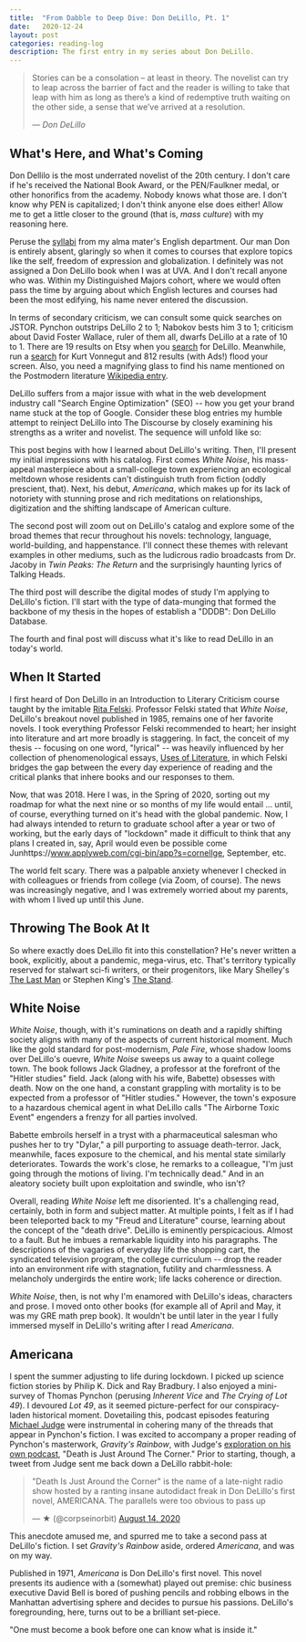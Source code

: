 ```yaml
---
title:  "From Dabble to Deep Dive: Don DeLillo, Pt. 1"
date:   2020-12-24
layout: post
categories: reading-log
description: The first entry in my series about Don DeLillo.
---
```


> Stories can be a consolation – at least in theory. 
> The novelist can try to leap across the barrier of fact
> and the reader is willing to take that leap with him as long 
> as there’s a kind of redemptive truth waiting on the other side,
> a sense that we’ve arrived at a resolution.
> 
> &mdash; <cite>Don DeLillo</cite>

## What's Here, and What's Coming

Don Dellilo is the most underrated novelist of the 20th century. I don't care if he's received the National Book Award, or the PEN/Faulkner medal, or other honorifics from the academy. Nobody knows what those are. I don't know why PEN is capitalized; I don't think anyone else does either! Allow me to get a little closer to the ground (that is, *mass culture*) with my reasoning here.

Peruse the [syllabi](https://english.as.virginia.edu/courses/undergraduate-course-descriptions-spring-2021) from my alma mater's English department. Our man Don is entirely absent, glaringly so when it comes to courses that explore topics like the self, freedom of expression and globalization. I definitely was not assigned a Don DeLillo book when I was at UVA. And I don't recall anyone who was. Within my Distinguished Majors cohort, where we would often pass the time by arguing about which English lectures and courses had been the most edifying, his name never entered the discussion. 

In terms of secondary criticism, we can consult some quick searches on JSTOR. Pynchon outstrips DeLillo 2 to 1; Nabokov bests him 3 to 1; criticism about David Foster Wallace, ruler of them all, dwarfs DeLillo at a rate of 10 to 1. There are 19 results on Etsy when you [search](https://www.etsy.com/search?q=don%20delillo) for DeLillo. Meanwhile, run a [search](https://www.etsy.com/search?q=kurt%20vonnegut) for Kurt Vonnegut and 812 results (with Ads!) flood your screen. Also, you need a magnifying glass to find his name mentioned on the Postmodern literature [Wikipedia entry](https://en.wikipedia.org/wiki/Postmodern_literature).

DeLillo suffers from a major issue with what in the web development industry call "Search Engine Optimization" (SEO) -- how you get your brand name stuck at the top of Google. Consider these blog entries my humble attempt to reinject DeLillo into The Discourse by closely examining his strengths as a writer and novelist. The sequence will unfold like so:

This post begins with how I learned about DeLillo's writing. Then, I'll present my initial impressions with his catalog. First comes *White Noise*, his mass-appeal masterpiece about a small-college town experiencing an ecological meltdown whose residents can't distinguish truth from fiction (oddly prescient, that). Next, his debut, *Americana*, which makes up for its lack of notoriety with stunning prose and rich meditations on relationships, digitization and the shifting landscape of American culture. 

The second post will zoom out on DeLillo's catalog and explore some of the broad themes that recur throughout his novels: technology, language, world-building, and happenstance. I'll connect these themes with relevant examples in other mediums, such as the ludicrous radio broadcasts from Dr. Jacoby in *Twin Peaks: The Return* and the surprisingly haunting lyrics of Talking Heads.

The third post will describe the digital modes of study I'm applying to DeLillo's fiction. I'll start with the type of data-munging that formed the backbone of my thesis in the hopes of establish a "DDDB": Don DeLillo Database.

The fourth and final post will discuss what it's like to read DeLillo in an today's world.

## When It Started

I first heard of Don DeLillo in an Introduction to Literary Criticism course taught by the imitable [Rita Felski](https://english.as.virginia.edu/felski). Professor Felski stated that *White Noise*, DeLillo's breakout novel published in 1985, remains one of her favorite novels. I took everything Professor Felski recommended to heart; her insight into literature and art more broadly is staggering. In fact, the conceit of my thesis -- focusing on one word, "lyrical" -- was heavily influenced by her collection of phenomenological essays, [Uses of Literature](https://www.wiley.com/en-us/Uses+of+Literature-p-9781405147231), in which Felski bridges the gap between the every day experience of reading and the critical planks that inhere books and our responses to them.

Now, that was 2018. Here I was, in the Spring of 2020, sorting out my roadmap for what the next nine or so months of my life would entail ... until, of course, everything turned on it's head with the global pandemic. Now, I had always intended to return to graduate school after a year or two of working, but the early days of "lockdown" made it difficult to think that any plans I created in, say, April would even be possible come Junhttps://www.applyweb.com/cgi-bin/app?s=cornellge, September, etc. 

The world felt scary. There was a palpable anxiety whenever I checked in with colleagues or friends from college (via Zoom, of course). The news was increasingly negative, and I was extremely worried about my parents, with whom I lived up until this June.

## Throwing The Book At It

So where exactly does DeLillo fit into this constellation? He's never written a book, explicitly, about a pandemic, mega-virus, etc. That's territory typically reserved for stalwart sci-fi writers, or their progenitors, like Mary Shelley's [The Last Man](https://en.wikipedia.org/wiki/The_Last_Man) or Stephen King's [The Stand](https://en.wikipedia.org/wiki/The_Stand).

## White Noise

*White Noise*, though, with it's ruminations on death and a rapidly shifting society aligns with many of the aspects of current historical moment. Much like the gold standard for post-modernism, *Pale Fire*, whose shadow looms over DeLillo's ouevre, *White Noise* sweeps us away to a quaint college town. The book follows Jack Gladney, a professor at the forefront of the "Hitler studies" field. Jack (along with his wife, Babette) obsesses with death. Now on the one hand, a constant grappling with mortality is to be expected from a professor of "Hitler studies." However, the town's exposure to a hazardous chemical agent in what DeLillo calls "The Airborne Toxic Event" engenders a frenzy for all parties involved. 

Babette embroils herself in a tryst with a pharmaceutical salesman who pushes her to try "Dylar," a pill purporting to assuage death-terror. Jack, meanwhile, faces exposure to the chemical, and his mental state similarly deteriorates. Towards the work's close, he remarks to a colleague, "I'm just going through the motions of living. I'm technically dead." And in an aleatory society built upon exploitation and swindle, who isn't?

Overall, reading *White Noise* left me disoriented. It's a challenging read, certainly, both in form and subject matter. At multiple points, I felt as if I had been teleported back to my "Freud and Literature" course, learning about the concept of the "death drive". DeLillo is eminently perspicacious. Almost to a fault. But he imbues a remarkable liquidity into his paragraphs. The descriptions of the vagaries of everyday life the shopping cart, the syndicated television program, the college curriculum -- drop the reader into an environment rife with stagnation, futility and charmlessness. A melancholy undergirds the entire work; life lacks coherence or direction. 

*White Noise*, then, is not why I'm enamored with DeLillo's ideas, characters and prose. I moved onto other books (for example all of April and May, it was my GRE math prep book). It wouldn't be until later in the year I fully immersed myself in DeLillo's writing after I read *Americana*.

## Americana

I spent the summer adjusting to life during lockdown. I picked up science fiction stories by Philip K. Dick and Ray Bradbury. I also enjoyed a mini-survey of Thomas Pynchon (perusing *Inherent Vice* and *The Crying of Lot 49*). I devoured *Lot 49*, as it seemed picture-perfect for our conspiracy-laden historical moment. Dovetailing this, podcast episodes featuring [Michael Judge](https://twitter.com/corpseinorbit/) were instrumental in cohering many of the threads that appear in Pynchon's fiction. I was excited to accompany a proper reading of Pynchon's masterwork, *Gravity's Rainbow*, with Judge's [exploration on his own podcast](https://shoutengine.com/DeathIsJustAroundtheCorner/76-our-history-is-an-aggregate-of-last-moments-pt--57593), "Death is Just Around The Corner." Prior to starting, though, a tweet from Judge sent me back down a DeLillo rabbit-hole:

<blockquote class="twitter-tweet"><p lang="en" dir="ltr">&quot;Death Is Just Around the Corner&quot; is the name of a late-night radio show hosted by a ranting insane autodidact freak in Don DeLillo&#39;s first novel, AMERICANA. The parallels were too obvious to pass up</p>&mdash; ★ (@corpseinorbit) <a href="https://twitter.com/corpseinorbit/status/1294405987265282055?ref_src=twsrc%5Etfw">August 14, 2020</a></blockquote> <script async src="https://platform.twitter.com/widgets.js" charset="utf-8"></script>

This anecdote amused me, and spurred me to take a second pass at DeLillo's fiction. I set *Gravity's Rainbow* aside, ordered *Americana*, and was on my way.

Published in 1971, *Americana* is Don DeLillo's first novel. This novel presents its audience with a (somewhat) played out premise: chic business executive David Bell is bored of pushing pencils and robbing elbows in the Manhattan advertising sphere and decides to pursue his passions. DeLillo's foregrounding, here, turns out to be a brilliant set-piece. 

"One must become a book before one can know what is inside it." 